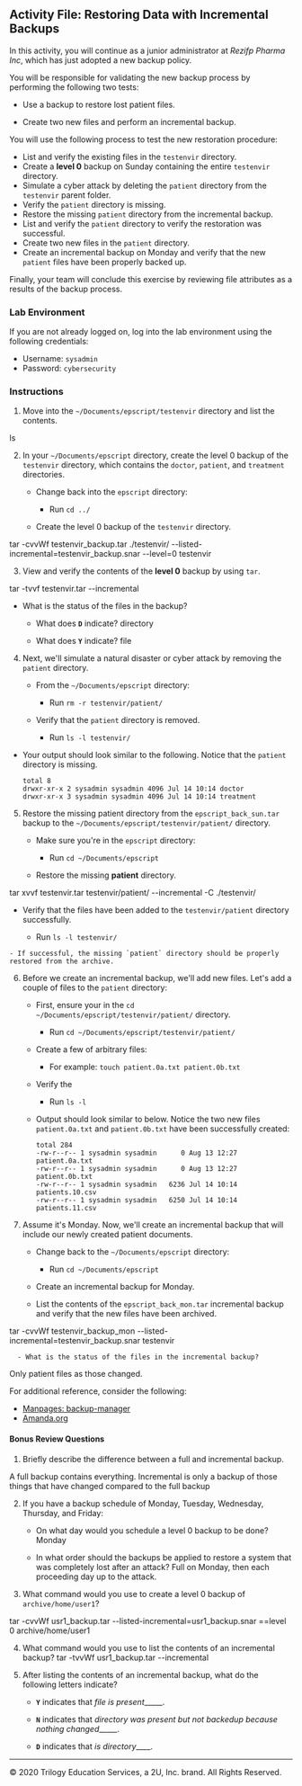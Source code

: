 ## Activity File: Restoring Data with Incremental Backups

In this activity, you will continue as a junior administrator at _Rezifp Pharma Inc_, which has just adopted a new backup policy. 

You will be responsible for validating the new backup process by performing the following two tests:

  - Use a backup to restore lost patient files. 

  - Create two new files and perform an incremental backup. 

You will use the following process to test the new restoration procedure:

- List and verify the existing files in the `testenvir` directory.
- Create a **level 0** backup on Sunday containing the entire `testenvir` directory.
- Simulate a cyber attack by deleting the `patient` directory from the `testenvir` parent folder.
- Verify the `patient` directory is missing.
- Restore the missing `patient` directory from the incremental backup.
- List and verify the `patient` directory to verify the restoration was successful.
- Create two new files in the `patient` directory.
- Create an incremental backup on Monday and verify that the new `patient` files have been properly backed up.

Finally, your team will conclude this exercise by reviewing file attributes as a results of the backup process.

### Lab Environment

If you are not already logged on, log into the lab environment using the following credentials:

  - Username: `sysadmin`  
  - Password: `cybersecurity`

### Instructions

1. Move into the `~/Documents/epscript/testenvir` directory and list the contents.

ls

2. In your `~/Documents/epscript` directory, create the level 0 backup of the `testenvir` directory, which contains the `doctor`, `patient`, and `treatment` directories.


   - Change back into the `epscript` directory:

      - Run `cd ../`

   - Create the level 0 backup of the `testenvir` directory.

tar -cvvWf testenvir_backup.tar ./testenvir/ --listed-incremental=testenvir_backup.snar --level=0 testenvir


3. View and verify the contents of the **level 0** backup by using `tar`.

tar -tvvf testenvir.tar --incremental 
   - What is the status of the files in the backup?

     * What does **`D`** indicate?
directory

     * What does **`Y`** indicate?
file

4.  Next, we'll simulate a natural disaster or cyber attack by removing the `patient` directory.

     - From the `~/Documents/epscript` directory:

       - Run `rm -r testenvir/patient/`

    - Verify that the `patient` directory is removed.

       - Run `ls -l testenvir/`

   - Your output should look similar to the following. Notice that the `patient` directory is missing.

      ```
      total 8
      drwxr-xr-x 2 sysadmin sysadmin 4096 Jul 14 10:14 doctor
      drwxr-xr-x 3 sysadmin sysadmin 4096 Jul 14 10:14 treatment
      ```

5. Restore the missing patient directory from the `epscript_back_sun.tar` backup to the `~/Documents/epscript/testenvir/patient/` directory.
 
   - Make sure you're in the `epscript` directory:

     - Run `cd ~/Documents/epscript`

   - Restore the missing **patient** directory.
   
tar xvvf testenvir.tar testenvir/patient/ --incremental -C ./testenvir/

   - Verify that the files have been added to the `testenvir/patient` directory successfully.

      - Run `ls -l testenvir/`

    - If successful, the missing `patient` directory should be properly restored from the archive.

6. Before we create an incremental backup, we'll add new files. Let's add a couple of files to the  `patient` directory:

    - First, ensure your in the `cd ~/Documents/epscript/testenvir/patient/` directory.

      - Run `cd ~/Documents/epscript/testenvir/patient/`

    - Create a few of arbitrary files:

      - For example: `touch patient.0a.txt patient.0b.txt`

    - Verify the 

      - Run `ls -l`

    - Output should look similar to below. Notice the two new files `patient.0a.txt` and `patient.0b.txt` have been successfully created:

      ```
      total 284
      -rw-r--r-- 1 sysadmin sysadmin      0 Aug 13 12:27 patient.0a.txt
      -rw-r--r-- 1 sysadmin sysadmin      0 Aug 13 12:27 patient.0b.txt
      -rw-r--r-- 1 sysadmin sysadmin   6236 Jul 14 10:14 patients.10.csv
      -rw-r--r-- 1 sysadmin sysadmin   6250 Jul 14 10:14 patients.11.csv
      ```

7. Assume it's Monday. Now, we'll create an incremental backup that will include our newly created patient documents.

   - Change back to the `~/Documents/epscript` directory:

     - Run `cd ~/Documents/epscript`

   - Create an incremental backup for Monday.

   - List the contents of the `epscript_back_mon.tar` incremental backup and verify that the new files have been archived.

tar -cvvWf testenvir_backup_mon --listed-incremental=testenvir_backup.snar testenvir

      - What is the status of the files in the incremental backup?
Only patient files as those changed.

For additional reference, consider the following:  

  - [Manpages: backup-manager](<http://manpages.ubuntu.com/manpages/bionic/man8/backup-manager.8.html>) 
  - [Amanda.org](<http://www.amanda.org/>)


#### Bonus Review Questions

1. Briefly describe the difference between a full and incremental backup.

A full backup contains everything.
Incremental is only a backup of those things that have changed compared to the full backup

2. If you have a backup schedule of Monday, Tuesday, Wednesday, Thursday, and Friday:  

    - On what day would you schedule a level 0 backup to be done?
Monday

    - In what order should the backups be applied to restore a system that was completely lost after an attack?
Full on Monday, then each proceeding day up to the attack.

3. What command would you use to create a level 0 backup of `archive/home/user1`? 

tar -cvvWf usr1_backup.tar --listed-incremental=usr1_backup.snar ==level 0 archive/home/user1

4. What command would you use to list the contents of an incremental backup?
tar -tvvWf usr1_backup.tar --incremental


5. After listing the contents of an incremental backup, what do the following letters indicate?

    - **`Y`** indicates that _file is present______.

    - **`N`** indicates that _directory was present but not backedup because nothing changed______.

    - **`D`** indicates that _is directory_____.


---

© 2020 Trilogy Education Services, a 2U, Inc. brand. All Rights Reserved.  
